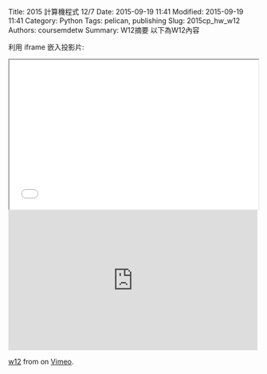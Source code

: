 Title: 2015 計算機程式 12/7
Date: 2015-09-19 11:41
Modified: 2015-09-19 11:41
Category: Python
Tags: pelican, publishing
Slug: 2015cp_hw_w12
Authors: coursemdetw
Summary: W12摘要
以下為W12內容

利用 iframe 嵌入投影片:

<iframe src="W12.html" width="500" height="300"></iframe>


<iframe src="https://player.vimeo.com/video/152251888" width="500" height="281" frameborder="0" webkitallowfullscreen mozallowfullscreen allowfullscreen></iframe> <p><a href="https://vimeo.com/152251888">w12</a> from <a href="https://vimeo.com/user47988113"></a> on <a href="https://vimeo.com">Vimeo</a>.</p>
